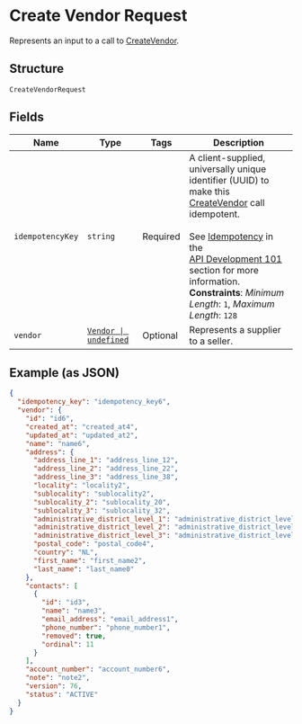 
# Create Vendor Request

Represents an input to a call to [CreateVendor](../../doc/api/vendors.md#create-vendor).

## Structure

`CreateVendorRequest`

## Fields

| Name | Type | Tags | Description |
|  --- | --- | --- | --- |
| `idempotencyKey` | `string` | Required | A client-supplied, universally unique identifier (UUID) to make this [CreateVendor](api-endpoint:Vendors-CreateVendor) call idempotent.<br><br>See [Idempotency](https://developer.squareup.com/docs/build-basics/common-api-patterns/idempotency) in the<br>[API Development 101](https://developer.squareup.com/docs/buildbasics) section for more<br>information.<br>**Constraints**: *Minimum Length*: `1`, *Maximum Length*: `128` |
| `vendor` | [`Vendor \| undefined`](../../doc/models/vendor.md) | Optional | Represents a supplier to a seller. |

## Example (as JSON)

```json
{
  "idempotency_key": "idempotency_key6",
  "vendor": {
    "id": "id6",
    "created_at": "created_at4",
    "updated_at": "updated_at2",
    "name": "name6",
    "address": {
      "address_line_1": "address_line_12",
      "address_line_2": "address_line_22",
      "address_line_3": "address_line_38",
      "locality": "locality2",
      "sublocality": "sublocality2",
      "sublocality_2": "sublocality_20",
      "sublocality_3": "sublocality_32",
      "administrative_district_level_1": "administrative_district_level_16",
      "administrative_district_level_2": "administrative_district_level_28",
      "administrative_district_level_3": "administrative_district_level_30",
      "postal_code": "postal_code4",
      "country": "NL",
      "first_name": "first_name2",
      "last_name": "last_name0"
    },
    "contacts": [
      {
        "id": "id3",
        "name": "name3",
        "email_address": "email_address1",
        "phone_number": "phone_number1",
        "removed": true,
        "ordinal": 11
      }
    ],
    "account_number": "account_number6",
    "note": "note2",
    "version": 76,
    "status": "ACTIVE"
  }
}
```

